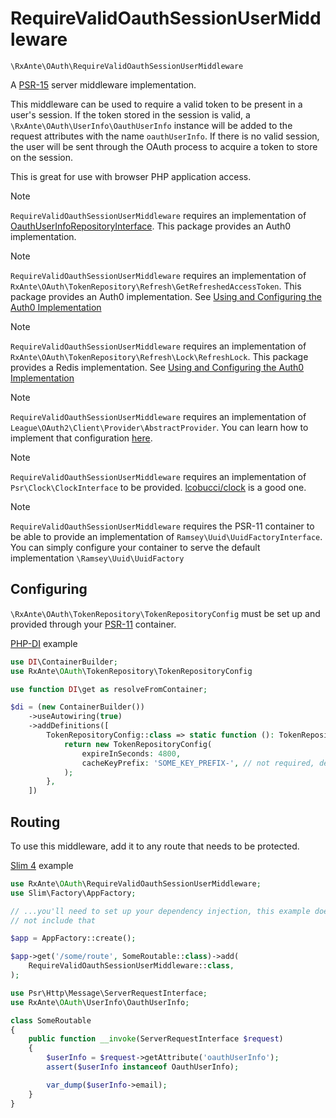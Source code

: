 # RequireValidOauthSessionUserMiddleware

`\RxAnte\OAuth\RequireValidOauthSessionUserMiddleware`

A [PSR-15](https://github.com/php-fig/http-server-middleware) server middleware implementation.

This middleware can be used to require a valid token to be present in a user's session. If the token stored in the session is valid, a `\RxAnte\OAuth\UserInfo\OauthUserInfo` instance will be added to the request attributes with the name `oauthUserInfo`. If there is no valid session, the user will be sent through the OAuth process to acquire a token to store on the session.

This is great for use with browser PHP application access.

> [!NOTE]
> `RequireValidOauthSessionUserMiddleware` requires an implementation of [OauthUserInfoRepositoryInterface](oauth-user-info-repository-interface.md). This package provides an Auth0 implementation.

> [!NOTE]
> `RequireValidOauthSessionUserMiddleware` requires an implementation of `RxAnte\OAuth\TokenRepository\Refresh\GetRefreshedAccessToken`. This package provides an Auth0 implementation. See [Using and Configuring the Auth0 Implementation](using-configuring-auth0-implementation.md)

> [!NOTE]
> `RequireValidOauthSessionUserMiddleware` requires an implementation of `RxAnte\OAuth\TokenRepository\Refresh\Lock\RefreshLock`. This package provides a Redis implementation. See [Using and Configuring the Auth0 Implementation](using-configuring-auth0-implementation.md)

> [!NOTE]
> `RequireValidOauthSessionUserMiddleware` requires an implementation of `League\OAuth2\Client\Provider\AbstractProvider`. You can learn how to implement that configuration [here](configuring-league-client.md).

> [!NOTE]
> `RequireValidOauthSessionUserMiddleware` requires an implementation of `Psr\Clock\ClockInterface` to be provided. [lcobucci/clock](https://github.com/lcobucci/clock) is a good one.

> [!NOTE]
> `RequireValidOauthSessionUserMiddleware` requires the PSR-11 container to be able to provide an implementation of `Ramsey\Uuid\UuidFactoryInterface`. You can simply configure your container to serve the default implementation `\Ramsey\Uuid\UuidFactory`

## Configuring

`\RxAnte\OAuth\TokenRepository\TokenRepositoryConfig` must be set up and provided through your [PSR-11](https://www.php-fig.org/psr/psr-11/) container.

[PHP-DI](https://php-di.org) example

```php
use DI\ContainerBuilder;
use RxAnte\OAuth\TokenRepository\TokenRepositoryConfig

use function DI\get as resolveFromContainer;

$di = (new ContainerBuilder())
    ->useAutowiring(true)
    ->addDefinitions([
        TokenRepositoryConfig::class => static function (): TokenRepositoryConfig {
            return new TokenRepositoryConfig(
                expireInSeconds: 4800,
                cacheKeyPrefix: 'SOME_KEY_PREFIX-', // not required, default is session_id_user_token-
            );
        },
    ])
```

## Routing

To use this middleware, add it to any route that needs to be protected.

[Slim 4](https://www.slimframework.com) example

```php
use RxAnte\OAuth\RequireValidOauthSessionUserMiddleware;
use Slim\Factory\AppFactory;

// ...you'll need to set up your dependency injection, this example does
// not include that

$app = AppFactory::create();

$app->get('/some/route', SomeRoutable::class)->add(
    RequireValidOauthSessionUserMiddleware::class,
);
```

```php
use Psr\Http\Message\ServerRequestInterface;
use RxAnte\OAuth\UserInfo\OauthUserInfo;

class SomeRoutable
{
    public function __invoke(ServerRequestInterface $request)
    {
        $userInfo = $request->getAttribute('oauthUserInfo');
        assert($userInfo instanceof OauthUserInfo);

        var_dump($userInfo->email);
    }
}
```
